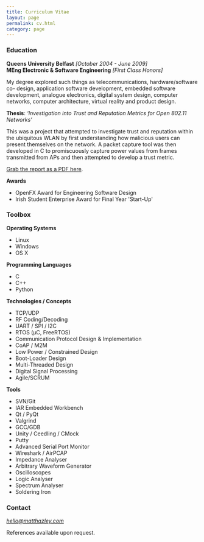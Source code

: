 ```yaml
---
title: Curriculum Vitae
layout: page
permalink: cv.html
category: page
---
```


### Education

**Queens University Belfast**  *[October 2004 - June 2009]*  
**MEng Electronic & Software Engineering**  *[First Class Honors]*

My degree explored such things as telecommunications, hardware/software co- design, application software development, embedded software development, analogue electronics, digital system design, computer networks, computer architecture, virtual reality and product design.

**Thesis**: *‘Investigation into Trust and Reputation Metrics for Open 802.11 Networks’*

This was a project that attempted to investigate trust and reputation within the ubiquitous WLAN by first understanding how malicious users can present themselves on the network. A packet capture tool was then developed in C to promiscuously capture power values from frames transmitted from APs and then attempted to develop a trust metric.

[Grab the report as a PDF here](https://github.com/mhazley/mhazley.github.io/raw/b79511ef997bc669016a6d7875cdb560bfc6da8f/files/Investigation_of_Trust_and_Reputation_Metrics_for_802_11_Hot_Points.pdf).

**Awards**

- OpenFX Award for Engineering Software Design
- Irish Student Enterprise Award for Final Year 'Start-Up'

### Toolbox
**Operating Systems**  

- Linux
- Windows
- OS X

**Programming Languages**

- C  
- C++
- Python

**Technologies / Concepts**

- TCP/UDP
- RF Coding/Decoding
- UART / SPI / I2C
- RTOS (µC, FreeRTOS)
- Communication Protocol Design & Implementation
- CoAP / M2M
- Low Power / Constrained Design
- Boot-Loader Design
- Multi-Threaded Design
- Digital Signal Processing
- Agile/SCRUM

**Tools**

- SVN/Git
- IAR Embedded Workbench
- Qt / PyQt
- Valgrind
- GCC/GDB
- Unity / Ceedling / CMock
- Putty
- Advanced Serial Port Monitor
- Wireshark / AirPCAP
- Impedance Analyser
- Arbitrary Waveform Generator
- Oscilloscopes
- Logic Analyser
- Spectrum Analyser
- Soldering Iron


### Contact
*[hello@matthazley.com](mailto:hello@matthazley.com)*

References available upon request.
